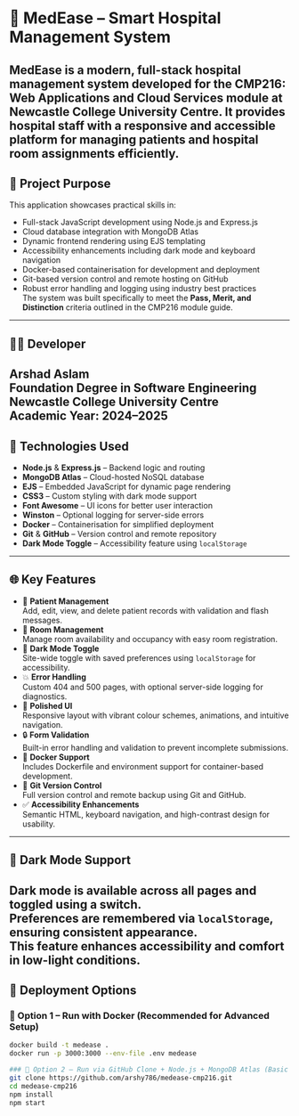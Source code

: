 # 🏥 MedEase – Smart Hospital Management System
**MedEase** is a modern, full-stack hospital management system developed for the **CMP216: Web Applications and Cloud Services** module at **Newcastle College University Centre**. It provides hospital staff with a responsive and accessible platform for managing patients and hospital room assignments efficiently.
---
## 🎯 Project Purpose
This application showcases practical skills in:
- Full-stack JavaScript development using Node.js and Express.js  
- Cloud database integration with MongoDB Atlas  
- Dynamic frontend rendering using EJS templating  
- Accessibility enhancements including dark mode and keyboard navigation  
- Docker-based containerisation for development and deployment  
- Git-based version control and remote hosting on GitHub  
- Robust error handling and logging using industry best practices  
The system was built specifically to meet the **Pass, Merit, and Distinction** criteria outlined in the CMP216 module guide.
---
## 👨‍💻 Developer
**Arshad Aslam**  
Foundation Degree in Software Engineering  
Newcastle College University Centre  
Academic Year: 2024–2025
---
## 🧰 Technologies Used
- **Node.js** & **Express.js** – Backend logic and routing  
- **MongoDB Atlas** – Cloud-hosted NoSQL database  
- **EJS** – Embedded JavaScript for dynamic page rendering  
- **CSS3** – Custom styling with dark mode support  
- **Font Awesome** – UI icons for better user interaction  
- **Winston** – Optional logging for server-side errors  
- **Docker** – Containerisation for simplified deployment  
- **Git** & **GitHub** – Version control and remote repository  
- **Dark Mode Toggle** – Accessibility feature using `localStorage`
---
## 🌐 Key Features
- 👤 **Patient Management**  
 Add, edit, view, and delete patient records with validation and flash messages.
- 🏨 **Room Management**  
 Manage room availability and occupancy with easy room registration.
- 🌙 **Dark Mode Toggle**  
 Site-wide toggle with saved preferences using `localStorage` for accessibility.
- 💥 **Error Handling**  
 Custom 404 and 500 pages, with optional server-side logging for diagnostics.
- 🎨 **Polished UI**  
 Responsive layout with vibrant colour schemes, animations, and intuitive navigation.
- 🔒 **Form Validation**  
 Built-in error handling and validation to prevent incomplete submissions.
- 🐳 **Docker Support**  
 Includes Dockerfile and environment support for container-based development.
- 🧠 **Git Version Control**  
 Full version control and remote backup using Git and GitHub.
- ✅ **Accessibility Enhancements**  
 Semantic HTML, keyboard navigation, and high-contrast design for usability.
---
## 🌙 Dark Mode Support
Dark mode is available across all pages and toggled using a switch.  
Preferences are remembered via `localStorage`, ensuring consistent appearance.  
This feature enhances accessibility and comfort in low-light conditions.
---
## 🚀 Deployment Options
### 🔹 Option 1 – Run with Docker (Recommended for Advanced Setup)
```bash
docker build -t medease .
docker run -p 3000:3000 --env-file .env medease

### 🔹 Option 2 – Run via GitHub Clone + Node.js + MongoDB Atlas (Basic Setup)
git clone https://github.com/arshy786/medease-cmp216.git
cd medease-cmp216
npm install
npm start